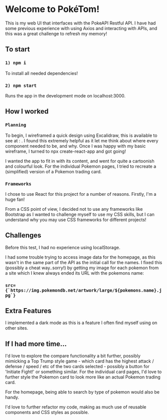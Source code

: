 # Welcome to PokéTom!

This is my web UI that interfaces with the PokeAPI Restful API. I have had some previous experience with using Axios and interacting with APIs, and this was a great challenge to refresh my memory!

## To start

### `1) npm i`

To install all needed dependencies!

### `2) npm start`

Runs the app in the development mode on localhost:3000.

## How I worked

### `Planning`

To begin, I wireframed a quick design using Excalidraw, this is available to see at : . I found this extremely helpful as it let me think about where every component needed to be, and why. Once I was happy with my basic wireframe, I turned to npx create-react-app and got going!

I wanted the app to fit in with its content, and went for quite a cartoonish and colourful look. For the individual Pokemon pages, I tried to recreate a (simplified) version of a Pokemon trading card.

### `Frameworks`

I chose to use React for this project for a number of reasons.
Firstly, I'm a huge fan!

From a CSS point of view, I decided not to use any frameworks like Bootstrap as I wanted to challenge myself to use my CSS skills, but I can understand why you may use CSS frameworks for different projects!

## Challenges

Before this test, I had no experience using localStorage.

I had some trouble trying to access image data for the homepage, as this wasn't in the same part of the API as the initial call for the names. I fixed this (possibly a cheat way..sorry!) by getting my image for each pokemon from a site which I knew always ended its URL with the pokemons name:

### `` src={`https://img.pokemondb.net/artwork/large/${pokemons.name}.jpg`} ``

## Extra Features

I implemented a dark mode as this is a feature I often find myself using on other sites.

## If I had more time...

I'd love to explore the compare functionality a bit further, possibly mimicking a Top Trump style game - which card has the highest attack / defense / speed / etc of the two cards selected - possibly a button for 'Initiate Fight!' or something similar. For the individual card pages, I'd love to further style the Pokemon card to look more like an actual Pokemon trading card.

For the homepage, being able to search by type of pokemon would also be handy.

I'd love to further refactor my code, making as much use of reusable components and CSS styles as possible.

